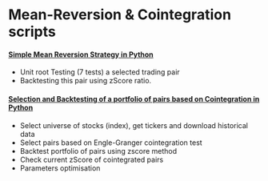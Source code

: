 # Mean-Reversion & Cointegration scripts

#### [Simple Mean Reversion Strategy in Python](https://github.com/arendarski/Simple-Mean-Reversion-Strategy-in-Python)  
* Unit root Testing (7 tests) a selected trading pair 
* Backtesting this pair using zScore ratio. 

#### [Selection and Backtesting of a portfolio of pairs based on Cointegration in Python](https://github.com/arendarski/Backtesting-of-a-Portfolio-of-Pairs-Based-on-Cointegration-in-Python)
* Select universe of stocks (index), get tickers and download historical data
* Select pairs based on Engle-Granger cointegration test
* Backtest portfolio of pairs using zscore method
* Check current zScore of cointegrated pairs
* Parameters optimisation
